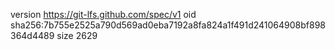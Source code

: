 version https://git-lfs.github.com/spec/v1
oid sha256:7b755e2525a790d569ad0eba7192a8fa824a1f491d241064908bf898364d4489
size 2629
